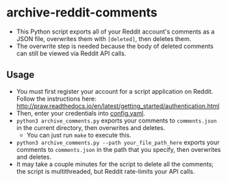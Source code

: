 # archive-reddit-comments
 
* This Python script exports all of your Reddit account's comments as a JSON file, overwrites them with `[deleted]`, then deletes them.
* The overwrite step is needed because the body of deleted comments can still be viewed via Reddit API calls.

## Usage
* You must first register your account for a script application on Reddit. Follow the instructions here: http://praw.readthedocs.io/en/latest/getting_started/authentication.html
* Then, enter your credentials into [config.yaml](config.yaml).
* `python3 archive_comments.py` exports your comments to `comments.json` in the current directory, then overwrites and deletes.
  * You can just run `make` to execute this.
* `python3 archive_comments.py --path your_file_path_here` exports your comments to `comments.json` in the path that you specify, then overwrites and deletes.
* It may take a couple minutes for the script to delete all the comments; the script is multithreaded, but Reddit rate-limits your API calls.
